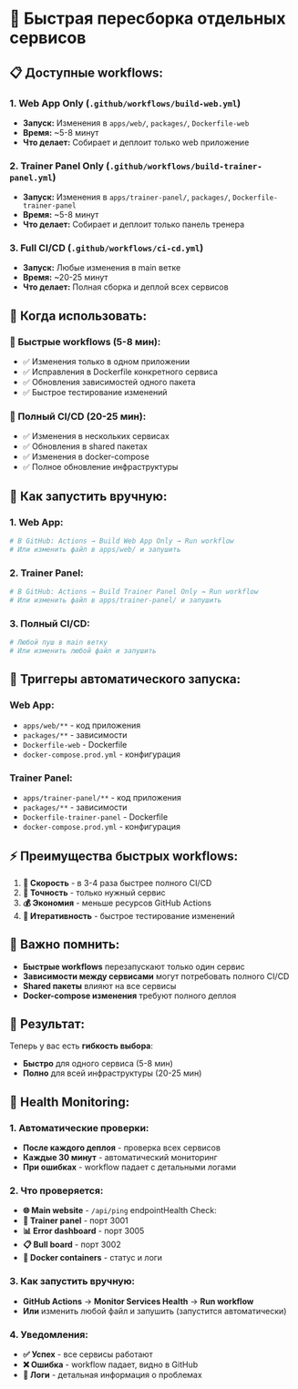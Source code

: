 # 🚀 Быстрая пересборка отдельных сервисов

## 📋 Доступные workflows:

### **1. Web App Only** (`.github/workflows/build-web.yml`)

- **Запуск:** Изменения в `apps/web/`, `packages/`, `Dockerfile-web`
- **Время:** ~5-8 минут
- **Что делает:** Собирает и деплоит только web приложение

### **2. Trainer Panel Only** (`.github/workflows/build-trainer-panel.yml`)

- **Запуск:** Изменения в `apps/trainer-panel/`, `packages/`, `Dockerfile-trainer-panel`
- **Время:** ~5-8 минут
- **Что делает:** Собирает и деплоит только панель тренера

### **3. Full CI/CD** (`.github/workflows/ci-cd.yml`)

- **Запуск:** Любые изменения в main ветке
- **Время:** ~20-25 минут
- **Что делает:** Полная сборка и деплой всех сервисов

## 🎯 **Когда использовать:**

### **🚀 Быстрые workflows (5-8 мин):**

- ✅ Изменения только в одном приложении
- ✅ Исправления в Dockerfile конкретного сервиса
- ✅ Обновления зависимостей одного пакета
- ✅ Быстрое тестирование изменений

### **🔄 Полный CI/CD (20-25 мин):**

- ✅ Изменения в нескольких сервисах
- ✅ Обновления в shared пакетах
- ✅ Изменения в docker-compose
- ✅ Полное обновление инфраструктуры

## 🚀 **Как запустить вручную:**

### **1. Web App:**

```bash
# В GitHub: Actions → Build Web App Only → Run workflow
# Или изменить файл в apps/web/ и запушить
```

### **2. Trainer Panel:**

```bash
# В GitHub: Actions → Build Trainer Panel Only → Run workflow
# Или изменить файл в apps/trainer-panel/ и запушить
```

### **3. Полный CI/CD:**

```bash
# Любой пуш в main ветку
# Или изменить любой файл и запушить
```

## 📁 **Триггеры автоматического запуска:**

### **Web App:**

- `apps/web/**` - код приложения
- `packages/**` - зависимости
- `Dockerfile-web` - Dockerfile
- `docker-compose.prod.yml` - конфигурация

### **Trainer Panel:**

- `apps/trainer-panel/**` - код приложения
- `packages/**` - зависимости
- `Dockerfile-trainer-panel` - Dockerfile
- `docker-compose.prod.yml` - конфигурация

## ⚡ **Преимущества быстрых workflows:**

1. **🚀 Скорость** - в 3-4 раза быстрее полного CI/CD
2. **🎯 Точность** - только нужный сервис
3. **💰 Экономия** - меньше ресурсов GitHub Actions
4. **🔄 Итеративность** - быстрое тестирование изменений

## 🚨 **Важно помнить:**

- **Быстрые workflows** перезапускают только один сервис
- **Зависимости между сервисами** могут потребовать полного CI/CD
- **Shared пакеты** влияют на все сервисы
- **Docker-compose изменения** требуют полного деплоя

## 🎉 **Результат:**

Теперь у вас есть **гибкость выбора**:

- **Быстро** для одного сервиса (5-8 мин)
- **Полно** для всей инфраструктуры (20-25 мин)

## 🏥 **Health Monitoring:**

### **1. Автоматические проверки:**

- **После каждого деплоя** - проверка всех сервисов
- **Каждые 30 минут** - автоматический мониторинг
- **При ошибках** - workflow падает с детальными логами

### **2. Что проверяется:**

- **🌐 Main website** - `/api/ping` endpointHealth Check:
- **🎯 Trainer panel** - порт 3001
- **📊 Error dashboard** - порт 3005
- **📋 Bull board** - порт 3002
- **🐳 Docker containers** - статус и логи

### **3. Как запустить вручную:**

- **GitHub Actions** → **Monitor Services Health** → **Run workflow**
- **Или** изменить любой файл и запушить (запустится автоматически)

### **4. Уведомления:**

- **✅ Успех** - все сервисы работают
- **❌ Ошибка** - workflow падает, видно в GitHub
- **📝 Логи** - детальная информация о проблемах
